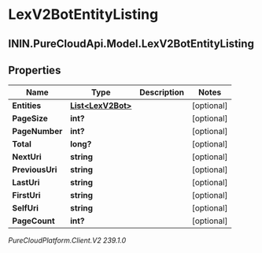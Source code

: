 # LexV2BotEntityListing

## ININ.PureCloudApi.Model.LexV2BotEntityListing

## Properties

|Name | Type | Description | Notes|
|------------ | ------------- | ------------- | -------------|
| **Entities** | [**List&lt;LexV2Bot&gt;**](LexV2Bot) |  | [optional] |
| **PageSize** | **int?** |  | [optional] |
| **PageNumber** | **int?** |  | [optional] |
| **Total** | **long?** |  | [optional] |
| **NextUri** | **string** |  | [optional] |
| **PreviousUri** | **string** |  | [optional] |
| **LastUri** | **string** |  | [optional] |
| **FirstUri** | **string** |  | [optional] |
| **SelfUri** | **string** |  | [optional] |
| **PageCount** | **int?** |  | [optional] |



_PureCloudPlatform.Client.V2 239.1.0_
